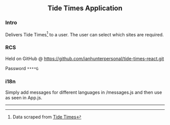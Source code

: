 
## <P STYLE="text-align: center;">Tide Times Application</P>

### Intro

Delivers Tide Times[^1] to a user. The user can select which sites are required.

### RCS

Held on GitHub @ https://github.com/ianhunterpersonal/tide-times-react.git

Password `****G`

### i18n

Simply add messages for different languages in /messages.js and then  use <FormattedMessage/> as seen in App.js. 

---

[^1]: Data scraped from [Tide Times](https://www.tidetimes.org.uk/)
